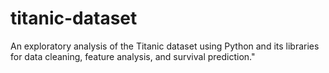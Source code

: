 # titanic-dataset
An exploratory analysis of the Titanic dataset using Python  and its libraries for data cleaning, feature analysis, and survival prediction."
